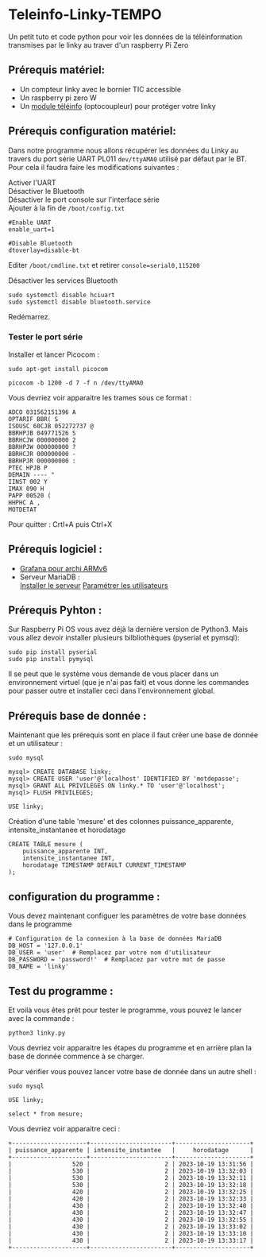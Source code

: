 # Teleinfo-Linky-TEMPO
Un petit tuto et code python pour voir les données de la téléinformation transmises par le linky au traver d'un raspberry Pi Zero


## Prérequis matériel:
- Un compteur linky avec le bornier TIC accessible
- Un raspberry pi zero W
- Un [module téléinfo](https://www.tindie.com/products/hallard/pitinfo/) (optocoupleur) pour protéger votre linky 

## Prérequis configuration matériel:
Dans notre programme nous allons récupérer les données du Linky au travers du port série UART PL011 `dev/ttyAMA0` utilisé par défaut par le BT. Pour cela il faudra faire les modifications suivantes : 

Activer l'UART          
Désactiver le Bluetooth          
Désactiver le port console sur l'interface série          
Ajouter à la fin de `/boot/config.txt`          

```
#Enable UART
enable_uart=1

#Disable Bluetooth
dtoverlay=disable-bt
```

Editer `/boot/cmdline.txt` et retirer `console=serial0,115200`

Désactiver les services Bluetooth 
```
sudo systemctl disable hciuart 
sudo systemctl disable bluetooth.service
```
Redémarrez.

### Tester le port série

Installer et lancer Picocom :
```
sudo apt-get install picocom
```
```
picocom -b 1200 -d 7 -f n /dev/ttyAMA0
```

Vous devriez voir apparaitre les trames sous ce format : 
```
ADCO 031562151396 A
OPTARIF BBR( S
ISOUSC 60CJB 052272737 @
BBRHPJB 049771526 S
BBRHCJW 000000000 2
BBRHPJW 000000000 ?
BBRHCJR 000000000 -
BBRHPJR 000000000 :
PTEC HPJB P
DEMAIN ---- "
IINST 002 Y
IMAX 090 H
PAPP 00520 (
HHPHC A ,
MOTDETAT
```

Pour quitter : Crtl+A puis Ctrl+X

## Prérequis logiciel : 
- [Grafana pour archi ARMv6](https://grafana.com/grafana/download/10.1.2?platform=arm)
- Serveur MariaDB :          
[Installer le serveur](https://www.digitalocean.com/community/tutorials/how-to-install-mariadb-on-ubuntu-20-04-quickstart-fr)
[Paramétrer les utilisateurs](https://www.digitalocean.com/community/tutorials/how-to-install-mariadb-on-ubuntu-20-04-quickstart-fr)

## Prérequis Pyhton :
Sur Raspberry Pi OS vous avez déjà la dernière version de Python3. Mais vous allez devoir installer plusieurs bilbliothèques (pyserial et pymsql):
```
sudo pip install pyserial
sudo pip install pymysql
```
Il se peut que le système vous demande de vous placer dans un environnement virtuel (que je n'ai pas fait) et vous donne les commandes pour passer outre et installer ceci dans l'environnement global.

## Prérequis base de donnée :

Maintenant que les prérequis sont en place il faut créer une base de donnée et un utilisateur :
```
sudo mysql
```

```
mysql> CREATE DATABASE linky;
mysql> CREATE USER 'user'@'localhost' IDENTIFIED BY 'motdepasse';
mysql> GRANT ALL PRIVILEGES ON linky.* TO 'user'@'localhost';
mysql> FLUSH PRIVILEGES;
```
```
USE linky;
```
Création d'une table 'mesure' et des colonnes puissance_apparente, intensite_instantanee et horodatage
```
CREATE TABLE mesure (
    puissance_apparente INT,
    intensite_instantanee INT,
    horodatage TIMESTAMP DEFAULT CURRENT_TIMESTAMP
);
```

## configuration du programme :

Vous devez maintenant configuer les paramètres de votre base données dans le programme

```
# Configuration de la connexion à la base de données MariaDB
DB_HOST = '127.0.0.1'
DB_USER = 'user'  # Remplacez par votre nom d'utilisateur
DB_PASSWORD = 'password!'  # Remplacez par votre mot de passe
DB_NAME = 'linky'
```
## Test du programme :

Et voilà vous êtes prêt pour tester le programme, vous pouvez le lancer avec la commande : 
```
python3 linky.py
```
Vous devriez voir apparaitre les étapes du programme et en arrière plan la base de donnée commence à se charger.

Pour vérifier vous pouvez lancer votre base de donnée dans un autre shell :

```
sudo mysql
```

```
USE linky;
```
```
select * from mesure;
```

Vous devriez voir apparaitre ceci : 
```
+---------------------+-----------------------+---------------------+
| puissance_apparente | intensite_instantee   |     horodatage      |
+---------------------+-----------------------+---------------------+
|                 520 |                     2 | 2023-10-19 13:31:56 |
|                 530 |                     2 | 2023-10-19 13:32:03 |
|                 530 |                     2 | 2023-10-19 13:32:11 |
|                 530 |                     2 | 2023-10-19 13:32:18 |
|                 420 |                     2 | 2023-10-19 13:32:25 |
|                 420 |                     2 | 2023-10-19 13:32:33 |
|                 430 |                     2 | 2023-10-19 13:32:40 |
|                 430 |                     2 | 2023-10-19 13:32:47 |
|                 430 |                     2 | 2023-10-19 13:32:55 |
|                 430 |                     2 | 2023-10-19 13:33:02 |
|                 430 |                     2 | 2023-10-19 13:33:10 |
|                 430 |                     2 | 2023-10-19 13:33:17 |
+---------------------+-----------------------+---------------------+
```

